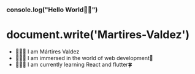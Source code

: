 ### console.log("Hello World👋🏻")

<!--
**Sonny217/Sonny217** is a ✨ _special_ ✨ repository because its `README.md` (this file) appears on your GitHub profile.

Here are some ideas to get you started:

- 🔭 I’m currently working on ...
- 🌱 I’m currently learning ...
- 👯 I’m looking to collaborate on ...
- 🤔 I’m looking for help with ...
- 💬 Ask me about ...
- 📫 How to reach me: ...
- 😄 Pronouns: ...
- ⚡ Fun fact: ...
-->
# document.write('Martires-Valdez')
- 🙋🏻‍♂️ I am Mártires Valdez
- 👨🏻‍💻 I am immersed in the world of web development🐳
- 🧑🏻‍🚀 I am currently learning React and flutter🍀
